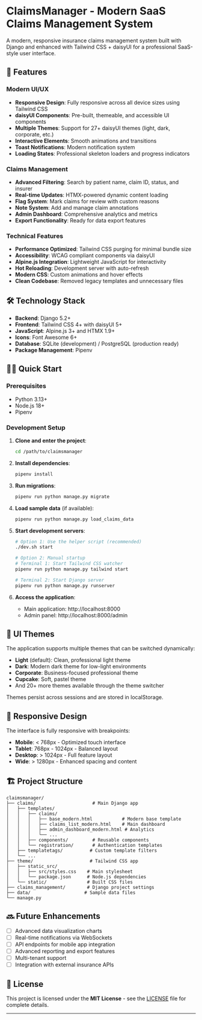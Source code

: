 # ClaimsManager - Modern SaaS Claims Management System

A modern, responsive insurance claims management system built with Django and enhanced with Tailwind CSS + daisyUI for a professional SaaS-style user interface.

## 🚀 Features

### Modern UI/UX

- **Responsive Design**: Fully responsive across all device sizes using Tailwind CSS
- **daisyUI Components**: Pre-built, themeable, and accessible UI components
- **Multiple Themes**: Support for 27+ daisyUI themes (light, dark, corporate, etc.)
- **Interactive Elements**: Smooth animations and transitions
- **Toast Notifications**: Modern notification system
- **Loading States**: Professional skeleton loaders and progress indicators

### Claims Management

- **Advanced Filtering**: Search by patient name, claim ID, status, and insurer
- **Real-time Updates**: HTMX-powered dynamic content loading
- **Flag System**: Mark claims for review with custom reasons
- **Note System**: Add and manage claim annotations
- **Admin Dashboard**: Comprehensive analytics and metrics
- **Export Functionality**: Ready for data export features

### Technical Features

- **Performance Optimized**: Tailwind CSS purging for minimal bundle size
- **Accessibility**: WCAG compliant components via daisyUI
- **Alpine.js Integration**: Lightweight JavaScript for interactivity
- **Hot Reloading**: Development server with auto-refresh
- **Modern CSS**: Custom animations and hover effects
- **Clean Codebase**: Removed legacy templates and unnecessary files

## 🛠️ Technology Stack

- **Backend**: Django 5.2+
- **Frontend**: Tailwind CSS 4+ with daisyUI 5+
- **JavaScript**: Alpine.js 3+ and HTMX 1.9+
- **Icons**: Font Awesome 6+
- **Database**: SQLite (development) / PostgreSQL (production ready)
- **Package Management**: Pipenv

## 🏃‍♂️ Quick Start

### Prerequisites

- Python 3.13+
- Node.js 18+
- Pipenv

### Development Setup

1. **Clone and enter the project**:

   ```bash
   cd /path/to/claimsmanager
   ```

2. **Install dependencies**:

   ```bash
   pipenv install
   ```

3. **Run migrations**:

   ```bash
   pipenv run python manage.py migrate
   ```

4. **Load sample data** (if available):

   ```bash
   pipenv run python manage.py load_claims_data
   ```

5. **Start development servers**:

   ```bash
   # Option 1: Use the helper script (recommended)
   ./dev.sh start

   # Option 2: Manual startup
   # Terminal 1: Start Tailwind CSS watcher
   pipenv run python manage.py tailwind start

   # Terminal 2: Start Django server
   pipenv run python manage.py runserver
   ```

6. **Access the application**:
   - Main application: http://localhost:8000
   - Admin panel: http://localhost:8000/admin

## 🎨 UI Themes

The application supports multiple themes that can be switched dynamically:

- **Light** (default): Clean, professional light theme
- **Dark**: Modern dark theme for low-light environments
- **Corporate**: Business-focused professional theme
- **Cupcake**: Soft, pastel theme
- And 20+ more themes available through the theme switcher

Themes persist across sessions and are stored in localStorage.

## 📱 Responsive Design

The interface is fully responsive with breakpoints:

- **Mobile**: < 768px - Optimized touch interface
- **Tablet**: 768px - 1024px - Balanced layout
- **Desktop**: > 1024px - Full feature layout
- **Wide**: > 1280px - Enhanced spacing and content

## 🏗️ Project Structure

```
claimsmanager/
├── claims/                     # Main Django app
│   ├── templates/
│   │   ├── claims/
│   │   │   ├── base_modern.html           # Modern base template
│   │   │   ├── claims_list_modern.html    # Main dashboard
│   │   │   ├── admin_dashboard_modern.html # Analytics
│   │   │   └── ...
│   │   ├── components/         # Reusable components
│   │   └── registration/       # Authentication templates
│   ├── templatetags/          # Custom template filters
│   └── ...
├── theme/                     # Tailwind CSS app
│   ├── static_src/
│   │   ├── src/styles.css    # Main stylesheet
│   │   └── package.json      # Node.js dependencies
│   └── static/               # Built CSS files
├── claims_management/        # Django project settings
├── data/                    # Sample data files
└── manage.py
```

## 🔜 Future Enhancements

- [ ] Advanced data visualization charts
- [ ] Real-time notifications via WebSockets
- [ ] API endpoints for mobile app integration
- [ ] Advanced reporting and export features
- [ ] Multi-tenant support
- [ ] Integration with external insurance APIs

## 📄 License

This project is licensed under the **MIT License** - see the [LICENSE](LICENSE) file for complete details.

---
